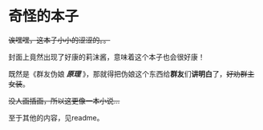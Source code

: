 # 奇怪的本子

~~诶嘿嘿，这本子小小的涩涩的。。~~

封面上竟然出现了好康的莉沫酱，意味着这个本子也会很好康！

既然是《群友伪娘 **_原理_** 》，那就得把伪娘这个东西给**群友**们**讲明白**了，~~好劝群主女装~~。

~~没人画插画，所以这更像一本小说...~~

至于其他的内容，见readme。
